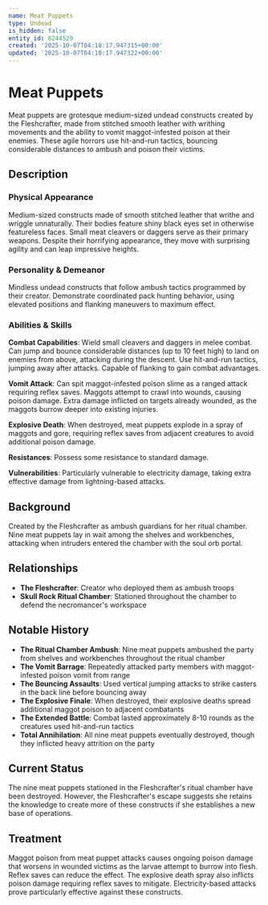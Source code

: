 ```yaml
---
name: Meat Puppets
type: Undead
is_hidden: false
entity_id: 8244529
created: '2025-10-07T04:18:17.947315+00:00'
updated: '2025-10-07T04:18:17.947322+00:00'
---
```


# Meat Puppets

Meat puppets are grotesque medium-sized undead constructs created by the Fleshcrafter, made from stitched smooth leather with writhing movements and the ability to vomit maggot-infested poison at their enemies. These agile horrors use hit-and-run tactics, bouncing considerable distances to ambush and poison their victims.

## Description

### Physical Appearance

Medium-sized constructs made of smooth stitched leather that writhe and wriggle unnaturally. Their bodies feature shiny black eyes set in otherwise featureless faces. Small meat cleavers or daggers serve as their primary weapons. Despite their horrifying appearance, they move with surprising agility and can leap impressive heights.

### Personality & Demeanor

Mindless undead constructs that follow ambush tactics programmed by their creator. Demonstrate coordinated pack hunting behavior, using elevated positions and flanking maneuvers to maximum effect.

### Abilities & Skills

**Combat Capabilities**: Wield small cleavers and daggers in melee combat. Can jump and bounce considerable distances (up to 10 feet high) to land on enemies from above, attacking during the descent. Use hit-and-run tactics, jumping away after attacks. Capable of flanking to gain combat advantages.

**Vomit Attack**: Can spit maggot-infested poison slime as a ranged attack requiring reflex saves. Maggots attempt to crawl into wounds, causing poison damage. Extra damage inflicted on targets already wounded, as the maggots burrow deeper into existing injuries.

**Explosive Death**: When destroyed, meat puppets explode in a spray of maggots and gore, requiring reflex saves from adjacent creatures to avoid additional poison damage.

**Resistances**: Possess some resistance to standard damage.

**Vulnerabilities**: Particularly vulnerable to electricity damage, taking extra effective damage from lightning-based attacks.

## Background

Created by the Fleshcrafter as ambush guardians for her ritual chamber. Nine meat puppets lay in wait among the shelves and workbenches, attacking when intruders entered the chamber with the soul orb portal.

## Relationships

- **The Fleshcrafter**: Creator who deployed them as ambush troops
- **Skull Rock Ritual Chamber**: Stationed throughout the chamber to defend the necromancer's workspace

## Notable History

- **The Ritual Chamber Ambush**: Nine meat puppets ambushed the party from shelves and workbenches throughout the ritual chamber
- **The Vomit Barrage**: Repeatedly attacked party members with maggot-infested poison vomit from range
- **The Bouncing Assaults**: Used vertical jumping attacks to strike casters in the back line before bouncing away
- **The Explosive Finale**: When destroyed, their explosive deaths spread additional maggot poison to adjacent combatants
- **The Extended Battle**: Combat lasted approximately 8-10 rounds as the creatures used hit-and-run tactics
- **Total Annihilation**: All nine meat puppets eventually destroyed, though they inflicted heavy attrition on the party

## Current Status

The nine meat puppets stationed in the Fleshcrafter's ritual chamber have been destroyed. However, the Fleshcrafter's escape suggests she retains the knowledge to create more of these constructs if she establishes a new base of operations.

## Treatment

Maggot poison from meat puppet attacks causes ongoing poison damage that worsens in wounded victims as the larvae attempt to burrow into flesh. Reflex saves can reduce the effect. The explosive death spray also inflicts poison damage requiring reflex saves to mitigate. Electricity-based attacks prove particularly effective against these constructs.
